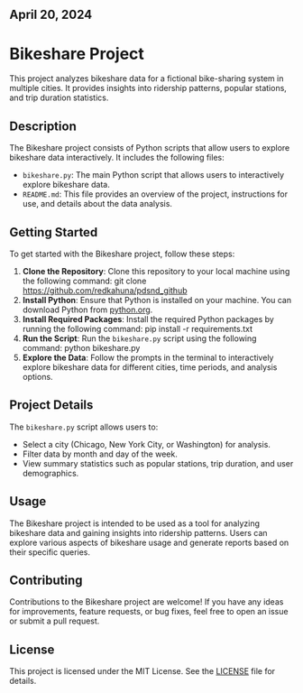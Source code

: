 ## April 20, 2024

# Bikeshare Project
This project analyzes bikeshare data for a fictional bike-sharing system in multiple cities. It 
provides insights into ridership patterns, popular stations, and trip duration statistics.

## Description
The Bikeshare project consists of Python scripts that allow users to explore bikeshare data 
interactively. It includes the following files:
- `bikeshare.py`: The main Python script that allows users to interactively explore bikeshare data.
- `README.md`: This file provides an overview of the project, instructions for use, and details 
about the data analysis.

## Getting Started
To get started with the Bikeshare project, follow these steps:
1. **Clone the Repository**: Clone this repository to your local machine using the following 
command:
git clone <https://github.com/redkahuna/pdsnd_github>
2. **Install Python**: Ensure that Python is installed on your machine. You can download Python from 
[python.org](https://www.python.org/).
3. **Install Required Packages**: Install the required Python packages by running the following 
command:
pip install -r requirements.txt
4. **Run the Script**: Run the `bikeshare.py` script using the following command:
python bikeshare.py
5. **Explore the Data**: Follow the prompts in the terminal to interactively explore bikeshare data 
for different cities, time periods, and analysis options.

## Project Details
The `bikeshare.py` script allows users to:
- Select a city (Chicago, New York City, or Washington) for analysis.
- Filter data by month and day of the week.
- View summary statistics such as popular stations, trip duration, and user demographics.

## Usage
The Bikeshare project is intended to be used as a tool for analyzing bikeshare data and gaining 
insights into ridership patterns. Users can explore various aspects of bikeshare usage and generate 
reports based on their specific queries.

## Contributing
Contributions to the Bikeshare project are welcome! If you have any ideas for improvements, feature 
requests, or bug fixes, feel free to open an issue or submit a pull request.

## License
This project is licensed under the MIT License. See the [LICENSE](LICENSE) file for details.